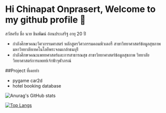 # Hi Chinapat Onprasert, Welcome to my github profile 👋


สวัสครับ ชื่อ นาย ชินพัฒน์ อ้อนประเสริฐ อายุ 20 ปี
- กำลังศึกษาคณะวิศวกรรมศาสตร์ หลักสูตรวิศวกรรมคอมพิวเตอรื สาขาวิทยาศาสตร์ข้อมูลสุขภาพ มหาวิทยาลัยเทคโนโลยีพระจอมเกล้าธนบุรี 
- กำลังศึกษาคณะแพทยศาสตร์และการสาธารณสุข สาขาวิทยาศาสตร์ข้อมูลสุขภาพ วิทยาลัยวิทยาศาสตร์การแพทย์เจ้าฟ้าจุฬาภรณ์ 

##Project ที่เคยทำ
- pygame car2d
- hotel booking database

![Anurag's GitHub stats](https://github-readme-stats.vercel.app/api?username=octsy&theme=vision-friendly-dark&show_icons=true)

[![Top Langs](https://github-readme-stats.vercel.app/api/top-langs/?username=octsy&layout=compact)](https://github.com/anuraghazra/github-readme-stats)
